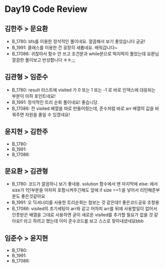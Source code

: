 # Day19 Code Review

## 김한주 > 문요환
- B_1780: bfs를 이용한 정석적인 풀이네요. 깔끔해서 보기 좋았습니다 굳굳!
- B_1991: 클래스를 이용한 건 굉장히 새롭네요. 배워갑니다~
- B_17086: 귀찮아서 함수 안 쓰고 조건문과 while문으로 떡지떡지 풀었는데 요환님 깔끔한 풀이보고 반성합니다 ㅎㅎ;;;

## 김관형 > 임준수
- B_1780: result 리스트에 visited 가 0 또는 1 또는 -1 로 바로 인덱스에 대응되는 부분이 아하 포인트네요!
- B_1991: 정석적인 트리 순회 풀이네요! 좋습니당.
- B_17086: 전 visited 배열을 따로 만들어줬는데, 준수처럼 바로 arr 배열의 값을 바꿔주면 자원을 줄일 수 있겠네요!

## 윤지현 > 김한주
- B_1780:
- B_1991:
- B_17086: 

## 문요환 > 김관형
- B_1780: 코드가 깔끔하니 보기 좋네용. solution 함수에서 맨 마지막에 else: 에서 size가 1인부분을 어차피 포함시켜주긴해도 앞에 if size ==1:을 넣어서 리턴해준부분도 좋은것같아요
- B_1991: 오 딕셔너리를 사용한 트리순회는 첨보는 것 같은데!! 좋은코드공유 조항용
- B_17086: visited의 초기세팅이 arr와 같고 어차피 arr를 뒤에 사용할일이 없어서 인풋받은 배열을 그대로 사용하면 굳이 새로운 visited를 추가할 필요가 없을 것 같아요!! 라고 하려고 했는데 이미 준수코드를 보고 스스로 찾아내셨네요bbb

## 임준수 > 윤지현
- B_1780:
- B_1991:
- B_17086: 
